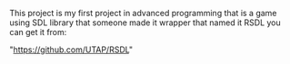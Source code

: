 This project is my first project in advanced programming that is a game using SDL library that someone made it wrapper that named it RSDL you can get it from:

"https://github.com/UTAP/RSDL"
